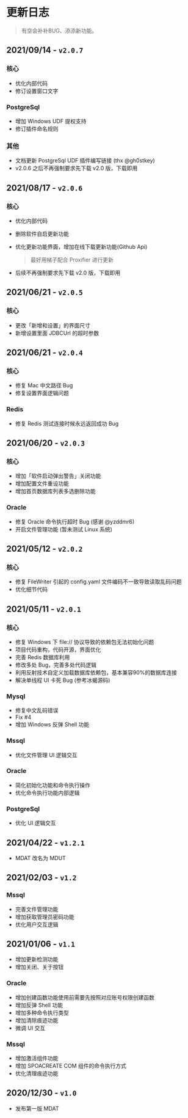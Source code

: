 # 更新日志
> 有空会补补BUG、添添新功能。

## 2021/09/14 - `v2.0.7`
### 核心
* 优化内部代码
* 修订设置窗口文字

### PostgreSql
* 增加 Windows UDF 提权支持
* 修订插件命名规则

### 其他
* 文档更新 PostgreSql UDF 插件编写链接 (thx @gh0stkey)
* v2.0.6 之后不再强制要求先下载 v2.0 版，下载即用

## 2021/08/17 - `v2.0.6`
### 核心
* 优化内部代码
* 删除软件自启更新功能
* 优化更新功能界面，增加在线下载更新功能(Github Api)
    > 最好用梯子配合 Proxifier 进行更新

* 后续不再强制要求先下载 v2.0 版，下载即用

## 2021/06/21 - `v2.0.5`
### 核心
* 更改「新增和设置」的界面尺寸
* 新增设置里面 JDBCUrl 的超时参数

## 2021/06/21 - `v2.0.4`
### 核心
* 修复 Mac 中文路径 Bug
* 修复设置界面逻辑问题

### Redis
* 修复 Redis 测试连接时候永远返回成功 Bug

## 2021/06/20 - `v2.0.3`
### 核心
* 增加「软件启动弹出警告」关闭功能
* 增加配置文件重设功能
* 增加首页数据库列表多选删除功能

### Oracle
* 修复 Oracle 命令执行超时 Bug (感谢 @yzddmr6)
* 开启文件管理功能 (暂未测试 Linux 系统)

## 2021/05/12 - `v2.0.2`
### 核心
* 修复 FileWriter 引起的 config.yaml 文件编码不一致导致读取乱码问题
* 优化细节代码

## 2021/05/11 - `v2.0.1 `
### 核心
* 修复 Windows 下 file:// 协议导致的依赖包无法初始化问题
* 项目代码重构，代码开源，界面优化
* 完善 Redis 数据库利用
* 修改多处 Bug，完善多处代码逻辑
* 利用反射技术自定义加载数据库依赖包，基本兼容90%的数据库连接
* 解决单线程 UI 卡死 Bug (参考冰蝎源码)
### Mysql
* 修复中文乱码错误
* Fix #4
* 增加 Windows 反弹 Shell 功能

### Mssql
* 优化文件管理 UI 逻辑交互

### Oracle
* 简化初始化功能和命令执行操作
* 优化命令执行功能内部逻辑
### PostgreSql
* 优化 UI 逻辑交互

## 2021/04/22 - `v1.2.1`
* MDAT 改名为 MDUT

## 2021/02/03 - `v1.2`
### Mssql
* 完善文件管理功能
* 增加获取管理员密码功能
* 优化用户交互逻辑

## 2021/01/06 - `v1.1`
* 增加更新检测功能
* 增加关闭、关于按钮

### Oracle
* 增加创建函数功能使用前需要先按照对应账号权限创建函数
* 增加反弹 Shell 功能
* 增加多种命令执行类型
* 增加清除痕迹功能
* 微调 UI 交互

### Mssql
* 增加激活组件功能
* 增加 SPOACREATE COM 组件的命令执行方式
* 优化清理痕迹功能

## 2020/12/30 - `v1.0`
* 发布第一版 MDAT
